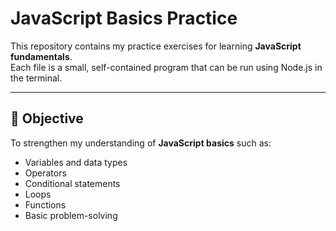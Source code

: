 # JavaScript Basics Practice

This repository contains my practice exercises for learning **JavaScript fundamentals**.  
Each file is a small, self-contained program that can be run using Node.js in the terminal.

---

## 📌 Objective
To strengthen my understanding of **JavaScript basics** such as:
- Variables and data types
- Operators
- Conditional statements
- Loops
- Functions
- Basic problem-solving

